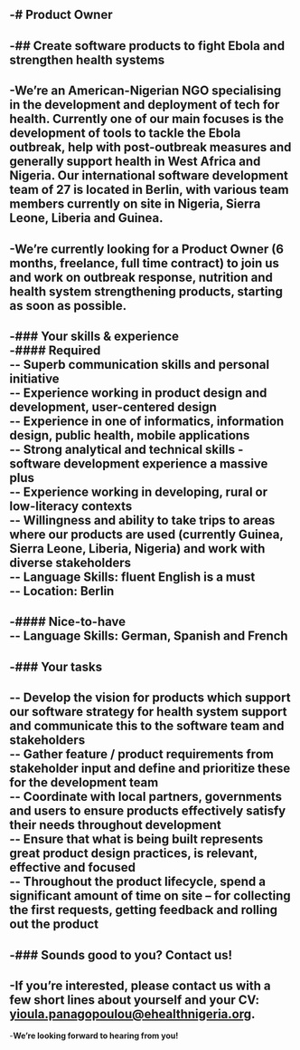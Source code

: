 -# Product Owner		
-		
-## Create software products to fight Ebola and strengthen health systems		
-		
-We’re an American-Nigerian NGO specialising in the development and deployment of tech for health. Currently one of our main focuses is the development of tools to tackle the Ebola outbreak, help with post-outbreak measures and generally support health in West Africa and Nigeria. Our international software development team of 27 is located in Berlin, with various team members currently on site in Nigeria, Sierra Leone, Liberia and Guinea.		
-		
-We’re currently looking for a __Product Owner__ (6 months, freelance, full time contract) to join us and work on __outbreak response, nutrition and health system strengthening__ products, starting as soon as possible.		
-		
-### Your skills & experience		
-#### Required		
-- Superb communication skills and personal initiative		
-- Experience working in product design and development, user-centered design		
-- Experience in one of __informatics__, __information design__, __public health__, __mobile applications__		
-- Strong analytical and technical skills - software development experience a massive plus		
-- Experience working in developing, rural or low-literacy contexts		
-- Willingness and ability to take trips to areas where our products are used (currently Guinea, Sierra Leone, Liberia, Nigeria) and work with diverse stakeholders		
-- Language Skills: fluent English is a must		
-- Location: Berlin		
-		
-#### Nice-to-have		
-- Language Skills: German, Spanish and French		
-		
-### Your tasks		
-		
-- Develop the vision for products which support our software strategy for health system support and communicate this to the software team and stakeholders		
-- Gather feature / product requirements from stakeholder input and define and prioritize these for the development team		
-- Coordinate with local partners, governments and users to ensure products effectively satisfy their needs throughout development		
-- Ensure that what is being built represents great product design practices, is relevant, effective and focused		
-- Throughout the product lifecycle, spend a significant amount of time on site – for collecting the first requests, getting feedback and rolling out the product		
-		
-### Sounds good to you? Contact us!		
-		
-If you’re interested, please contact us with a few short lines about yourself and your CV: yioula.panagopoulou@ehealthnigeria.org.		
-		
-__We’re looking forward to hearing from you!__
